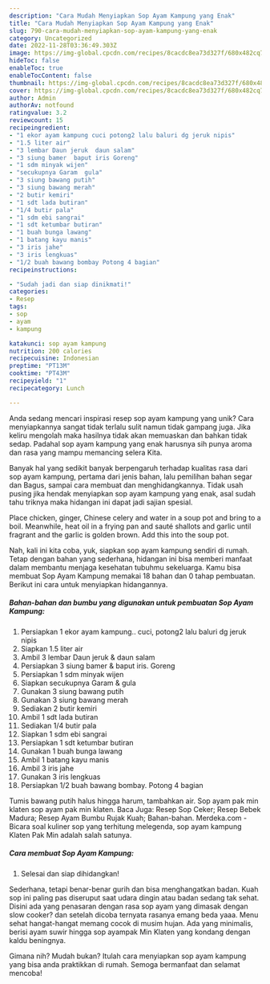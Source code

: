```yaml
---
description: "Cara Mudah Menyiapkan Sop Ayam Kampung yang Enak"
title: "Cara Mudah Menyiapkan Sop Ayam Kampung yang Enak"
slug: 790-cara-mudah-menyiapkan-sop-ayam-kampung-yang-enak
category: Uncategorized
date: 2022-11-28T03:36:49.303Z
image: https://img-global.cpcdn.com/recipes/8cacdc8ea73d327f/680x482cq70/sop-ayam-kampung-foto-resep-utama.jpg
hideToc: false
enableToc: true
enableTocContent: false
thumbnail: https://img-global.cpcdn.com/recipes/8cacdc8ea73d327f/680x482cq70/sop-ayam-kampung-foto-resep-utama.jpg
cover: https://img-global.cpcdn.com/recipes/8cacdc8ea73d327f/680x482cq70/sop-ayam-kampung-foto-resep-utama.jpg
author: Admin
authorAv: notfound
ratingvalue: 3.2
reviewcount: 15
recipeingredient:
- "1 ekor ayam kampung cuci potong2 lalu baluri dg jeruk nipis"
- "1.5 liter air"
- "3 lembar Daun jeruk  daun salam"
- "3 siung bamer  baput iris Goreng"
- "1 sdm minyak wijen"
- "secukupnya Garam  gula"
- "3 siung bawang putih"
- "3 siung bawang merah"
- "2 butir kemiri"
- "1 sdt lada butiran"
- "1/4 butir pala"
- "1 sdm ebi sangrai"
- "1 sdt ketumbar butiran"
- "1 buah bunga lawang"
- "1 batang kayu manis"
- "3 iris jahe"
- "3 iris lengkuas"
- "1/2 buah bawang bombay Potong 4 bagian"
recipeinstructions:

- "Sudah jadi dan siap dinikmati!"
categories:
- Resep
tags:
- sop
- ayam
- kampung

katakunci: sop ayam kampung 
nutrition: 200 calories
recipecuisine: Indonesian
preptime: "PT13M"
cooktime: "PT43M"
recipeyield: "1"
recipecategory: Lunch

---
```





Anda sedang mencari inspirasi resep sop ayam kampung yang unik? Cara menyiapkannya sangat tidak terlalu sulit namun tidak gampang juga. Jika keliru mengolah maka hasilnya tidak akan memuaskan dan bahkan tidak sedap. Padahal sop ayam kampung yang enak harusnya sih punya aroma dan rasa yang mampu memancing selera Kita.





Banyak hal yang sedikit banyak berpengaruh terhadap kualitas rasa dari sop ayam kampung, pertama dari jenis bahan, lalu pemilihan bahan segar dan Bagus, sampai cara membuat dan menghidangkannya. Tidak usah pusing jika hendak menyiapkan sop ayam kampung yang enak,      asal sudah tahu triknya maka hidangan ini dapat jadi sajian spesial.














Place chicken, ginger, Chinese celery and water in a soup pot and bring to a boil. Meanwhile, heat oil in a frying pan and sauté shallots and garlic until fragrant and the garlic is golden brown. Add this into the soup pot.






Nah, kali ini kita coba, yuk, siapkan sop ayam kampung sendiri di rumah. Tetap dengan bahan yang sederhana, hidangan ini bisa memberi manfaat dalam membantu menjaga kesehatan tubuhmu sekeluarga. Kamu bisa membuat Sop Ayam Kampung memakai 18 bahan dan 0 tahap pembuatan. Berikut ini cara untuk menyiapkan hidangannya.

<!--inarticleads1-->

##### Bahan-bahan dan bumbu yang digunakan untuk pembuatan Sop Ayam Kampung:

1. Persiapkan 1 ekor ayam kampung.. cuci, potong2 lalu baluri dg jeruk nipis
1. Siapkan 1.5 liter air
1. Ambil 3 lembar Daun jeruk &amp; daun salam
1. Persiapkan 3 siung bamer &amp; baput iris. Goreng
1. Persiapkan 1 sdm minyak wijen
1. Siapkan secukupnya Garam &amp; gula
1. Gunakan 3 siung bawang putih
1. Gunakan 3 siung bawang merah
1. Sediakan 2 butir kemiri
1. Ambil 1 sdt lada butiran
1. Sediakan 1/4 butir pala
1. Siapkan 1 sdm ebi sangrai
1. Persiapkan 1 sdt ketumbar butiran
1. Gunakan 1 buah bunga lawang
1. Ambil 1 batang kayu manis
1. Ambil 3 iris jahe
1. Gunakan 3 iris lengkuas
1. Persiapkan 1/2 buah bawang bombay. Potong 4 bagian


Tumis bawang putih halus hingga harum, tambahkan air. Sop ayam pak min klaten sop ayam pak min klaten. Baca Juga: Resep Sop Ceker; Resep Bebek Madura; Resep Ayam Bumbu Rujak Kuah; Bahan-bahan. Merdeka.com - Bicara soal kuliner sop yang terhitung melegenda, sop ayam kampung Klaten Pak Min adalah salah satunya. 

<!--inarticleads2-->

##### Cara membuat Sop Ayam Kampung:


1. Selesai dan siap dihidangkan!

Sederhana, tetapi benar-benar gurih dan bisa menghangatkan badan. Kuah sop ini paling pas diseruput saat udara dingin atau badan sedang tak sehat. Disini ada yang penasaran dengan rasa sop ayam yang dimasak dengan slow cooker? dan setelah dicoba ternyata rasanya emang beda yaaa. Menu sehat hangat-hangat memang cocok di musim hujan. Ada yang minimalis, berisi ayam suwir hingga sop ayampak Min Klaten yang kondang dengan kaldu beningnya. 

Gimana nih? Mudah bukan? Itulah cara menyiapkan sop ayam kampung yang bisa anda praktikkan di rumah. Semoga bermanfaat dan selamat mencoba!
